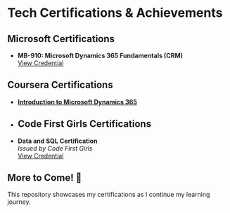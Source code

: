
# Tech Certifications & Achievements  

## Microsoft Certifications  
- **MB-910: Microsoft Dynamics 365 Fundamentals (CRM)**  
  [View Credential](https://learn.microsoft.com/en-us/users/akankshagailakoti-0440/credentials/2b5053253aa5b083?ref=https%3A%2F%2Fwww.linkedin.com%2F)  

## Coursera Certifications  
- **[Introduction to Microsoft Dynamics 365](https://www.coursera.org/account/accomplishments/verify/GT55FH1RKANT?utm_source=link&utm_medium=certificate&utm_content=cert_image&utm_campaign=sharing_cta&utm_product=course)**

- ## Code First Girls Certifications  
- **Data and SQL Certification**  
  _Issued by Code First Girls_  
  [View Credential](https://github.com/akankshagailakoti/certificates/raw/3e96b3c576fd9eab537e360acae21fe55e20c878/Certificate%20-%20Akanksha%20Gailakoti.pdf)

## More to Come! 🚀  
This repository showcases my certifications as I continue my learning journey.  

